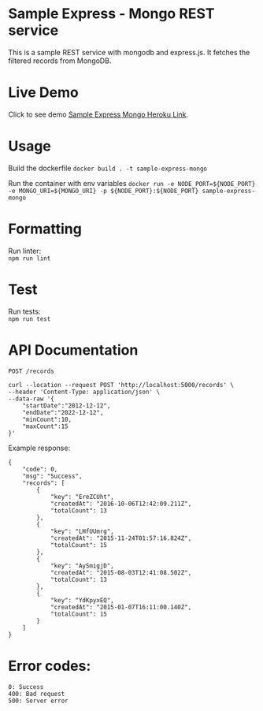 # Sample Express - Mongo REST service

This is a sample REST service with mongodb and express.js. It fetches the filtered records from MongoDB.

# Live Demo
Click to see demo [Sample Express Mongo Heroku Link](https://sample-express-mongo.herokuapp.com/).
# Usage
Build the dockerfile
```docker build . -t sample-express-mongo```
  
Run the container with env variables
```docker run -e NODE_PORT=${NODE_PORT} -e MONGO_URI=${MONGO_URI} -p ${NODE_PORT}:${NODE_PORT} sample-express-mongo ```  
# Formatting
Run linter:  
```npm run lint```  

# Test
Run tests:   
```npm run test```

# API Documentation
```POST /records```   

```
curl --location --request POST 'http://localhost:5000/records' \
--header 'Content-Type: application/json' \
--data-raw '{
    "startDate":"2012-12-12",
    "endDate":"2022-12-12",
    "minCount":10,
    "maxCount":15
}'
```

Example response:

```
{
    "code": 0,
    "msg": "Success",
    "records": [
        {
            "key": "EreZCUht",
            "createdAt": "2016-10-06T12:42:09.211Z",
            "totalCount": 13
        },
        {
            "key": "LHfUUmrg",
            "createdAt": "2015-11-24T01:57:16.824Z",
            "totalCount": 15
        },
        {
            "key": "AySmigjD",
            "createdAt": "2015-08-03T12:41:08.502Z",
            "totalCount": 13
        },
        {
            "key": "YdKpyxEQ",
            "createdAt": "2015-01-07T16:11:00.140Z",
            "totalCount": 15
        }
    ]
}
```
# Error codes:
```
0: Success
400: Bad request
500: Server error
```